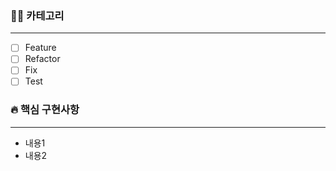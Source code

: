 ### 🖐🏻 카테고리

---

- [ ] Feature
- [ ] Refactor
- [ ] Fix
- [ ] Test

### 🔥 핵심 구현사항

---

- 내용1
- 내용2
